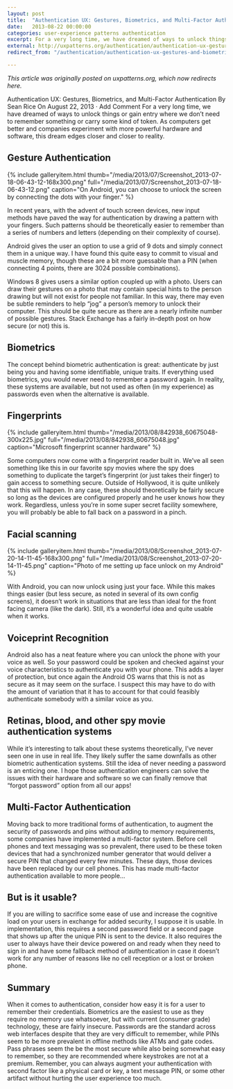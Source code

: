 ```yaml
---
layout: post
title:  "Authentication UX: Gestures, Biometrics, and Multi-Factor Authentication"
date:   2013-08-22 00:00:00
categories: user-experience patterns authentication
excerpt: For a very long time, we have dreamed of ways to unlock things or gain entry where we don’t need to remember something or carry some kind of token. As computers get better and companies experiment with more powerful hardware and software, this dream edges closer and closer to reality.
external: http://uxpatterns.org/authentication/authentication-ux-gestures-and-biometrics/
redirect_from: "/authentication/authentication-ux-gestures-and-biometrics/"

---
```

_This article was originally posted on uxpatterns.org, which now redirects here._

<!--[Original Article Link](http://uxpatterns.org/authentication/authentication-ux-gestures-and-biometrics/) -->


Authentication UX: Gestures, Biometrics, and Multi-Factor Authentication
By Sean Rice On August 22, 2013 · Add Comment
For a very long time, we have dreamed of ways to unlock things or gain entry where we don’t need to remember something or carry some kind of token. As computers get better and companies experiment with more powerful hardware and software, this dream edges closer and closer to reality.

## Gesture Authentication

{% include galleryitem.html thumb="/media/2013/07/Screenshot_2013-07-18-06-43-12-168x300.png" full="/media/2013/07/Screenshot_2013-07-18-06-43-12.png" caption="On Android, you can choose to unlock the screen by connecting the dots with your finger." %}

In recent years, with the advent of touch screen devices, new input methods have paved the way for authentication by drawing a pattern with your fingers. Such patterns should be theoretically easier to remember than a series of numbers and letters (depending on their complexity of course).

Android gives the user an option to use a grid of 9 dots and simply connect them in a unique way. I have found this quite easy to commit to visual and muscle memory, though these are a bit more guessable than a PIN (when connecting 4 points, there are 3024 possible combinations).

Windows 8 gives users a similar option coupled up with a photo. Users can draw their gestures on a photo that may contain special hints to the person drawing but will not exist for people not familiar. In this way, there may even be subtle reminders to help “jog” a person’s memory to unlock their computer. This should be quite secure as there are a nearly infinite number of possible gestures. Stack Exchange has a fairly in-depth post on how secure (or not) this is.


## Biometrics

The concept behind biometric authentication is great: authenticate by just being you and having some identifiable, unique traits. If everything used biometrics, you would never need to remember a password again. In reality, these systems are available, but not used as often (in my experience) as passwords even when the alternative is available.

## Fingerprints

{% include galleryitem.html thumb="/media/2013/08/842938_60675048-300x225.jpg" full="/media/2013/08/842938_60675048.jpg" caption="Microsoft fingerprint scanner hardware" %}

Some computers now come with a fingerprint reader built in. We’ve all seen something like this in our favorite spy movies where the spy does something to duplicate the target’s fingerprint (or just takes their finger) to gain access to something secure. Outside of Hollywood, it is quite unlikely that this will happen. In any case, these should theoretically be fairly secure so long as the devices are configured properly and he user knows how they work. Regardless, unless you’re in some super secret facility somewhere, you will probably be able to fall back on a password in a pinch.

## Facial scanning

{% include galleryitem.html thumb="/media/2013/08/Screenshot_2013-07-20-14-11-45-168x300.png" full="/media/2013/08/Screenshot_2013-07-20-14-11-45.png" caption="Photo of me setting up face unlock on my Android" %}

With Android, you can now unlock using just your face. While this makes things easier (but less secure, as noted in several of its own config screens), it doesn’t work in situations that are less than ideal for the front facing camera (like the dark). Still, it’s a wonderful idea and quite usable when it works.

## Voiceprint Recognition

Android also has a neat feature where you can unlock the phone with your voice as well. So your password could be spoken and checked against your voice characteristics to authenticate you with your phone. This adds a layer of protection, but once again the Android OS warns that this is not as secure as it may seem on the surface. I suspect this may have to do with the amount of variation that it has to account for that could feasibly authenticate somebody with a similar voice as you.

## Retinas, blood, and other spy movie authentication systems

While it’s interesting to talk about these systems theoretically, I’ve never seen one in use in real life. They likely suffer the same downfalls as other biometric authentication systems. Still the idea of never needing a password is an enticing one. I hope those authentication engineers can solve the issues with their hardware and software so we can finally remove that “forgot password” option from all our apps!

## Multi-Factor Authentication

Moving back to more traditional forms of authentication, to augment the security of passwords and pins without adding to memory requirements, some companies have implemented a multi-factor system. Before cell phones and text messaging was so prevalent, there used to be these token devices that had a synchronized number generator that would deliver a secure PIN that changed every few minutes. These days, those devices have been replaced by our cell phones. This has made multi-factor authentication available to more people…

## But is it usable?

If you are willing to sacrifice some ease of use and increase the cognitive load on your users in exchange for added security, I suppose it is usable. In implementation, this requires a second password field or a second page that shows up after the unique PIN is sent to the device. It also requires the user to always have their device powered on and ready when they need to sign in and have some fallback method of authentication in case it doesn’t work for any number of reasons like no cell reception or a lost or broken phone.

## Summary

When it comes to authentication, consider how easy it is for a user to remember their credentials. Biometrics are the easiest to use as they require no memory use whatsoever, but with current (consumer grade) technology, these are fairly insecure. Passwords are the standard across web interfaces despite that they are very difficult to remember, while PINs seem to be more prevalent in offline methods like ATMs and gate codes. Pass phrases seem the be the most secure while also being somewhat easy to remember, so they are recommended where keystrokes are not at a premium. Remember, you can always augment your authentication with second factor like a physical card or key, a text message PIN, or some other artifact without hurting the user experience too much.
